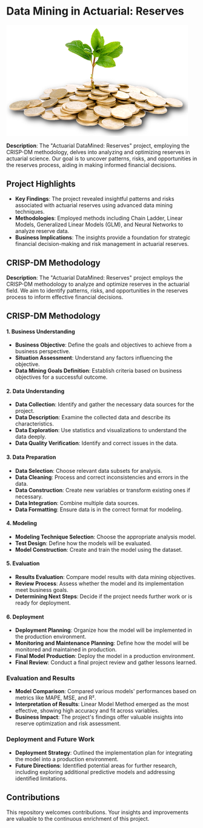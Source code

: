 # Data Mining in Actuarial: Reserves
![Reserves](utils/Save-Money.png)

**Description**:
The "Actuarial DataMined: Reserves" project, employing the CRISP-DM methodology, delves into analyzing and optimizing reserves in actuarial science. Our goal is to uncover patterns, risks, and opportunities in the reserves process, aiding in making informed financial decisions.

## Project Highlights

- **Key Findings**: The project revealed insightful patterns and risks associated with actuarial reserves using advanced data mining techniques. 
- **Methodologies**: Employed methods including Chain Ladder, Linear Models, Generalized Linear Models (GLM), and Neural Networks to analyze reserve data.
- **Business Implications**: The insights provide a foundation for strategic financial decision-making and risk management in actuarial reserves.

## CRISP-DM Methodology

**Description**:
The "Actuarial DataMined: Reserves" project employs the CRISP-DM methodology to analyze and optimize reserves in the actuarial field. We aim to identify patterns, risks, and opportunities in the reserves process to inform effective financial decisions.

## CRISP-DM Methodology

#### 1. Business Understanding
  
  - **Business Objective**: Define the goals and objectives to achieve from a business perspective.
  - **Situation Assessment**: Understand any factors influencing the objective.
  - **Data Mining Goals Definition**: Establish criteria based on business objectives for a successful outcome.

#### 2. Data Understanding

  - **Data Collection**: Identify and gather the necessary data sources for the project.
  - **Data Description**: Examine the collected data and describe its characteristics.
  - **Data Exploration**: Use statistics and visualizations to understand the data deeply.
  - **Data Quality Verification**: Identify and correct issues in the data.

#### 3. Data Preparation
  
  - **Data Selection**: Choose relevant data subsets for analysis.
  - **Data Cleaning**: Process and correct inconsistencies and errors in the data.
  - **Data Construction**: Create new variables or transform existing ones if necessary.
  - **Data Integration**: Combine multiple data sources.
  - **Data Formatting**: Ensure data is in the correct format for modeling.

#### 4. Modeling

  - **Modeling Technique Selection**: Choose the appropriate analysis model.
  - **Test Design**: Define how the models will be evaluated.
  - **Model Construction**: Create and train the model using the dataset.

#### 5. Evaluation
  
  - **Results Evaluation**: Compare model results with data mining objectives.
  - **Review Process**: Assess whether the model and its implementation meet business goals.
  - **Determining Next Steps**: Decide if the project needs further work or is ready for deployment.

#### 6. Deployment

  - **Deployment Planning**: Organize how the model will be implemented in the production environment.
  - **Monitoring and Maintenance Planning**: Define how the model will be monitored and maintained in production.
  - **Final Model Production**: Deploy the model in a production environment.
  - **Final Review**: Conduct a final project review and gather lessons learned.

### Evaluation and Results
  
  - **Model Comparison**: Compared various models' performances based on metrics like MAPE, MSE, and R².
  - **Interpretation of Results**: Linear Model Method emerged as the most effective, showing high accuracy and fit across variables.
  - **Business Impact**: The project's findings offer valuable insights into reserve optimization and risk assessment.

### Deployment and Future Work

- **Deployment Strategy**: Outlined the implementation plan for integrating the model into a production environment.
- **Future Directions**: Identified potential areas for further research, including exploring additional predictive models and addressing identified limitations.

## Contributions

This repository welcomes contributions. Your insights and improvements are valuable to the continuous enrichment of this project.
